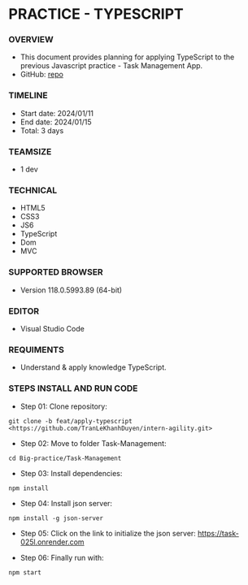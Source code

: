 # PRACTICE - TYPESCRIPT 

### OVERVIEW

- This document provides planning for applying TypeScript to the previous Javascript practice - Task Management App.
- GitHub: [repo](https://github.com/TranLeKhanhDuyen/intern-agility/blob/feat/apply-typescript)

### TIMELINE

- Start date: 2024/01/11
- End date: 2024/01/15
- Total: 3 days

### TEAMSIZE

- 1 dev

### TECHNICAL

- HTML5
- CSS3
- JS6
- TypeScript
- Dom
- MVC

### SUPPORTED BROWSER

- Version 118.0.5993.89 (64-bit)

### EDITOR

- Visual Studio Code

### REQUIMENTS

- Understand & apply knowledge TypeScript.


### STEPS INSTALL AND RUN CODE

- Step 01: Clone repository:

```
git clone -b feat/apply-typescript <https://github.com/TranLeKhanhDuyen/intern-agility.git>
```

- Step 02: Move to folder Task-Management:

```
cd Big-practice/Task-Management
```

- Step 03: Install dependencies:

```
npm install
```

- Step 04: Install json server:

```
npm install -g json-server
```

- Step 05: Click on the link to initialize the json server: https://task-025l.onrender.com


- Step 06: Finally run with:

```
npm start
```
